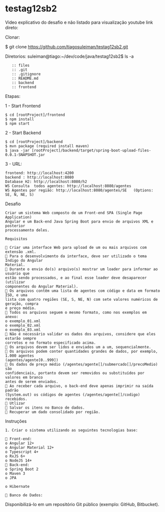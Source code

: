 # testag12sb2

Video explicativo do desafio e não listado para visualização youtube
link direto:

Clonar:
    
   $ git clone https://github.com/tiagosuleiman/testag12sb2.git
   
Diretorios:
suleiman@tiago:~/dev/code/java/testag12sb2$ ls -a
   
       :: files
       :: .git 
       :: .gitignore
       :: README.md
       :: backend
       :: frontend

Etapas: 

  1 - Start Frontend

    $ cd [rootProject]/frontend
    $ npm install
    $ npm start
  
  2 - Start Backend
  
    $ cd [rootProject]/backend
    $ mvn package (required install maven)
    $ java -jar [rootProject]/backend/target/spring-boot-upload-files-0.0.1-SNAPSHOT.jar

  3 - URL:
    
    frontend: http://localhost:4200
    backend : http://localhost:8080
    Database H2: http://localhost:8080/h2
    WS Consulta  todos agentes: http://localhost:8080/agentes
    WS Agentes por região: http://localhost:8080/agentes/SE   (Options: SE, N, NE, S)
     
Desafio
    
    Criar um sistema Web composto de um Front-end SPA (Single Page Application)
    Angular e um Back-end Java Spring Boot para envio de arquivos XML e posterior
    processamento deles.
    
    Requisitos
    
     Criar uma interface Web para upload de um ou mais arquivos com extensão .xml.
     Para o desenvolvimento da interface, deve ser utilizado o tema Indigo do Angular
    Material.
     Durante o envio do(s) arquivo(s) mostrar um loader para informar ao usuário que
    estão sendo processados, e ao final esse loader deve desaparecer (utilizar
    componentes do Angular Material).
     Os arquivos contêm uma lista de agentes com código e data em formato ISO, e uma
    lista com quatro regiões (SE, S, NE, N) com sete valores numéricos de geração, compra
    e preço médio.
     Todos os arquivos seguem o mesmo formato, como nos exemplos em anexo:
    o exemplo_01.xml
    o exemplo_02.xml
    o exemplo_03.xml
     Não é necessário validar os dados dos arquivos, considere que eles estarão sempre
    corretos e no formato especificado acima.
     Os arquivos devem ser lidos e enviados um a um, sequencialmente.
     Os arquivos podem conter quantidades grandes de dados, por exemplo, 1.000 agentes
    (agentes/agente[0..999])
     Os dados de preço médio (/agentes/agente[]/submercado[]/precoMedio) são
    confidenciais, portanto devem ser removidos ou substituídos por valores em branco
    antes de serem enviados.
     Ao receber cada arquivo, o back-end deve apenas imprimir na saída padrão
    (System.out) os códigos de agentes (/agentes/agente[]/codigo) recebidos.
     Utlizar
     Salvar os itens no Banco de dados.
     Recuperar um dado consolidado por região.

Instruções

    1. Criar o sistema utilizando as seguintes tecnologias base:

     Front-end:
    o Angular 12+
    o Angular Material 12+
    o Typescript 4+
    o RxJS 6+
    o NodeJS 14+
     Back-end:
    o Spring Boot 2
    o Maven 3
    o JPA

    o Hibernate

     Banco de Dados:

Disponibilizá-lo em um repositório Git público (exemplo: GitHub, Bitbucket).
